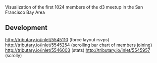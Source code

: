 
Visualization of the first 1024 members of the d3 meetup in the San Francisco Bay Area  


## Development

http://tributary.io/inlet/5545110 (force layout rsvps)
http://tributary.io/inlet/5545254 (scrolling bar chart of members joining)
http://tributary.io/inlet/5546003 (stats)
http://tributary.io/inlet/5545957 (scrolly)
